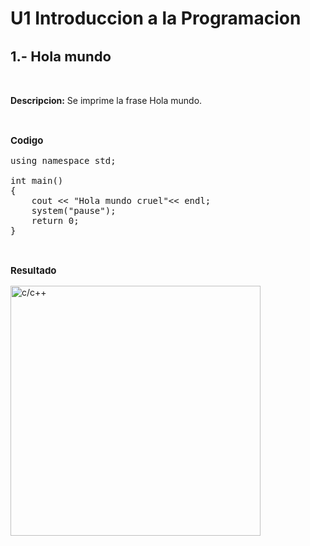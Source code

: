 # U1 Introduccion a la Programacion

<H2 style="font-size:22px; font-weight:bold; "> 1.- Hola mundo</H2>

<br><p><b>Descripcion:</b> Se imprime la frase Hola mundo.</p><br>

<p style="font-size:15px; font-weight:bold; ">Codigo</p>

<pre>
using namespace std;

int main()
{
    cout << "Hola mundo cruel"<< endl;
    system("pause");
    return 0;
} 
</pre><br>

<p style="font-size:15px; font-weight:bold; ">Resultado</p>

<img alt=c/c++ src="img/Holamundo.jpg" width="400px">
</div><br><br>




